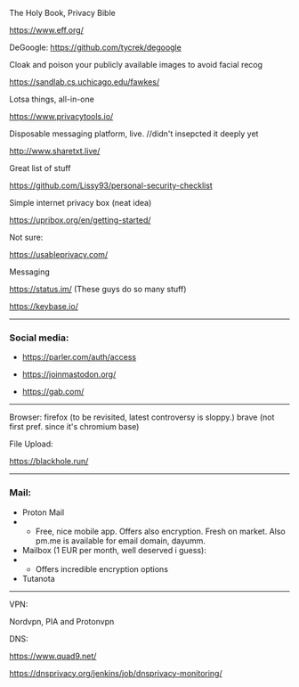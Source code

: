 The Holy Book, Privacy Bible

https://www.eff.org/

DeGoogle:
https://github.com/tycrek/degoogle


Cloak and poison your publicly available images to avoid facial recog

https://sandlab.cs.uchicago.edu/fawkes/

Lotsa things, all-in-one 

https://www.privacytools.io/

Disposable messaging platform, live. //didn't insepcted it deeply yet

http://www.sharetxt.live/


Great list of stuff

https://github.com/Lissy93/personal-security-checklist


Simple internet privacy box (neat idea)

https://upribox.org/en/getting-started/


Not sure:

https://usableprivacy.com/


Messaging

https://status.im/ (These guys do so many stuff)

https://keybase.io/

---

### Social media:

- https://parler.com/auth/access

- https://joinmastodon.org/

- https://gab.com/

---


Browser:
firefox (to be revisited, latest controversy is sloppy.)
brave (not first pref. since it's chromium base)



File Upload:

https://blackhole.run/

---
### Mail:

- Proton Mail
- - Free, nice mobile app. Offers also encryption. Fresh on market. Also pm.me is available for email domain, dayumm.
- Mailbox (1 EUR per month, well deserved i guess):
- - Offers incredible encryption options
- Tutanota

---

VPN:

Nordvpn, PIA and Protonvpn 


DNS:

https://www.quad9.net/

https://dnsprivacy.org/jenkins/job/dnsprivacy-monitoring/




